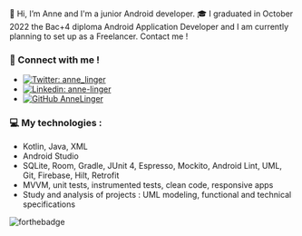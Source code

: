 👋 Hi, I’m Anne and I'm a junior Android developer.
:mortar_board: I graduated in October 2022 the Bac+4 diploma Android Application Developer and I am currently planning to set up as a Freelancer. Contact me !
### :speech_balloon: Connect with me ! 
- [![Twitter: anne_linger](https://img.shields.io/twitter/follow/anne_linger?style=social)](https://twitter.com/anne_linger)  
- [![Linkedin: anne-linger](https://img.shields.io/badge/-annelinger-blue?style=flat-square&logo=Linkedin&logoColor=white&link=https://www.linkedin.com/in/anne-linger/)](https://www.linkedin.com/in/anne-linger/)  
- [![GitHub AnneLinger](https://img.shields.io/github/followers/AnneLinger?label=follow&style=social)](https://github.com/AnneLinger)  
### :computer: My technologies :
- Kotlin, Java, XML
- Android Studio
- SQLite, Room, Gradle, JUnit 4, Espresso, Mockito, Android Lint, UML, Git, Firebase, Hilt, Retrofit
- MVVM, unit tests, instrumented tests, clean code, responsive apps
- Study and analysis of projects : UML modeling, functional and technical specifications
<!---
AnneLinger/AnneLinger is a ✨ special ✨ repository because its `README.md` (this file) appears on your GitHub profile.
You can click the Preview link to take a look at your changes.
--->
![forthebadge](https://img.shields.io/badge/Build%20with-motivation-lightgrey)
